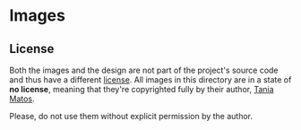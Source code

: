 # Images

## License

Both the images and the design are not part of the project's source code and
thus have a different [license][1]. All images in this directory are in a state
of **no license**, meaning that they're copyrighted fully by their author,
[Tania Matos][2].

Please, do not use them without explicit permission by the author.

[1]: ./LICENSE
[2]: https://www.behance.net/taniamatoss
